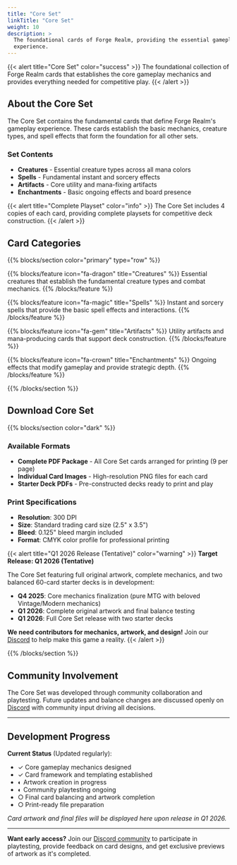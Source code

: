 ```yaml
---
title: "Core Set"
linkTitle: "Core Set"
weight: 10
description: >
  The foundational cards of Forge Realm, providing the essential gameplay
  experience.
---
```


{{< alert title="Core Set" color="success" >}} The foundational collection of
Forge Realm cards that establishes the core gameplay mechanics and provides
everything needed for competitive play. {{< /alert >}}

## About the Core Set

The Core Set contains the fundamental cards that define Forge Realm's gameplay
experience. These cards establish the basic mechanics, creature types, and spell
effects that form the foundation for all other sets.

### Set Contents

- **Creatures** - Essential creature types across all mana colors
- **Spells** - Fundamental instant and sorcery effects
- **Artifacts** - Core utility and mana-fixing artifacts
- **Enchantments** - Basic ongoing effects and board presence

{{< alert title="Complete Playset" color="info" >}} The Core Set includes 4
copies of each card, providing complete playsets for competitive deck
construction. {{< /alert >}}

## Card Categories

{{% blocks/section color="primary" type="row" %}}

{{% blocks/feature icon="fa-dragon" title="Creatures" %}} Essential creatures
that establish the fundamental creature types and combat mechanics.
{{% /blocks/feature %}}

{{% blocks/feature icon="fa-magic" title="Spells" %}} Instant and sorcery spells
that provide the basic spell effects and interactions. {{% /blocks/feature %}}

{{% blocks/feature icon="fa-gem" title="Artifacts" %}} Utility artifacts and
mana-producing cards that support deck construction. {{% /blocks/feature %}}

{{% blocks/feature icon="fa-crown" title="Enchantments" %}} Ongoing effects that
modify gameplay and provide strategic depth. {{% /blocks/feature %}}

{{% /blocks/section %}}

## Download Core Set

{{% blocks/section color="dark" %}}

### Available Formats

- **Complete PDF Package** - All Core Set cards arranged for printing (9 per
  page)
- **Individual Card Images** - High-resolution PNG files for each card
- **Starter Deck PDFs** - Pre-constructed decks ready to print and play

### Print Specifications

- **Resolution**: 300 DPI
- **Size**: Standard trading card size (2.5" x 3.5")
- **Bleed**: 0.125" bleed margin included
- **Format**: CMYK color profile for professional printing

{{< alert title="Q1 2026 Release (Tentative)" color="warning" >}} **Target
Release: Q1 2026 (Tentative)**

The Core Set featuring full original artwork, complete mechanics, and two
balanced 60-card starter decks is in development:

- **Q4 2025**: Core mechanics finalization (pure MTG with beloved Vintage/Modern
  mechanics)
- **Q1 2026**: Complete original artwork and final balance testing
- **Q1 2026**: Full Core Set release with two starter decks

**We need contributors for mechanics, artwork, and design!** Join our
[Discord](https://discord.gg/KQTY8DfY) to help make this game a reality.
{{< /alert >}}

{{% /blocks/section %}}

## Community Involvement

The Core Set was developed through community collaboration and playtesting.
Future updates and balance changes are discussed openly on
[Discord](https://discord.gg/KQTY8DfY) with community input driving all
decisions.

---

## Development Progress

**Current Status** (Updated regularly):

- ✓ Core gameplay mechanics designed
- ✓ Card framework and templating established
- ◐ Artwork creation in progress
- ◐ Community playtesting ongoing
- ○ Final card balancing and artwork completion
- ○ Print-ready file preparation

_Card artwork and final files will be displayed here upon release in Q1 2026._

---

**Want early access?** Join our [Discord community](https://discord.gg/KQTY8DfY)
to participate in playtesting, provide feedback on card designs, and get
exclusive previews of artwork as it's completed.
